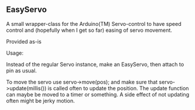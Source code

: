 EasyServo
----------

A small wrapper-class for the Arduino(TM) Servo-control to have speed control
and (hopefully when I get so far) easing of servo movement. 

Provided as-is


Usage:

Instead of the regular Servo instance, make an EasyServo, then attach
to pin as usual. 

To move the servo use servo->move(pos); and make sure that servo->update(millis())
is called often to update the position. The update function can maybe be moved
to a timer or something. A side effect of not updating often might be jerky motion.
